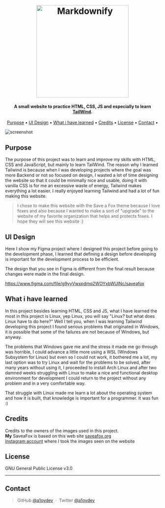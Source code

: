 
<h1 align="center">
  <a href="https://saveafox-aloydev.netlify.app"><img src="https://raw.githubusercontent.com/AloyFox/SaveaFox/main/public/assets/img/logoDark.webp" alt="Markdownify" width="300"></a>
</h1>

<h4 align="center">A small website to practice HTML, CSS, JS and especially to learn <a href="tailwindcss.com" target="_blank">TailWind</a>.</h4>

<p align="center">
  <a href="#purpose">Purpose</a> •
  <a href="#ui-design">UI Design</a> •
  <a href="#what-i-have-learned">What i have learned</a> •
  <a href="#credits">Credits</a> •
  <a href="#license">License</a> •
  <a href="#contact">Contact</a> •
</p>

![screenshot](https://github.com/AloyFox/SaveaFox/blob/main/public/assets/saveafox_gif.gif)

## Purpose

The purpose of this project was to learn and improve my skills with HTML, CSS and JavaScript, but mainly to learn TailWind.
The reason why I learned Tailwind is because when I was developing projects where the goal was more Backend or not so focused on design, I wasted a lot of time designing the website so that it could be minimally nice and usable, doing it with vanilla CSS is for me an excessive waste of energy, Tailwind makes everything a lot easier.
I really enjoyed learning Tailwind and had a lot of fun making this website.
<br>

> I chose to make this website with the Save a Fox theme because I love foxes and also because I wanted to make a sort of "upgrade" to the website of my favorite organization that helps and protects foxes.
I hope they will see this website :)

## UI Design

Here I show my Figma project where I designed this project before going to the development phase, I learned that defining a design before developing is important for the development process to be efficient. 

The design that you see in Figma is different from the final result because changes were made in the final design.

https://www.figma.com/file/g9yyVwxpdmq2WOYxbWUINc/saveafox

## What i have learned

In this project besides learning HTML, CSS and JS, what I have learned the most in this project is Linux, yep Linux, you will say "Linux? but what does Linux have to do here?" Well I tell you, when I was learning Tailwind developing this project I found serious problems that originated in Windows, it is possible that some of the failures are not because of Windows, but anyway.

The problems that Windows gave me and the stress it made me go through was horrible, I could advance a little more using a WSL (Windows Subsystem for Linux) but even so I could not work, it bothered me a lot, my last option was to try Linux and wait for the problems to be solved, after many years without using it, I proceeded to install Arch Linux and after two damned weeks struggling with Linux to make a nice and functional desktop environment for development I could return to the project without any problem and in a very comfortable way.

That struggle with Linux made me learn a lot about the operating system and how it is built, that knowledge is important for a programmer.
It was fun :)

## Credits

Credits to the owners of the images used in this project.
<br>
**My** SaveaFox is based on this web site <a href="https://saveafox.org">saveafox.org</a>
<br>
<a href="https://www.instagram.com/saveafox_rescue">Instagram account</a> where I took the images seen on the website

## License

GNU General Public License v3.0
 
---
## Contact

> GitHub [@a1oydev](https://github.com/AloyDevel) &nbsp;&middot;&nbsp;
> Twitter [@a1oydev](https://twitter.com/A1oyDev)
